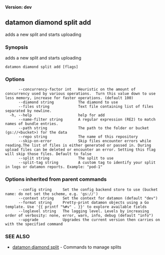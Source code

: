 **Version: dev**

## datamon diamond split add

adds a new split and starts uploading

### Synopsis

adds a new split and starts uploading

```
datamon diamond split add [flags]
```

### Options

```
      --concurrency-factor int   Heuristic on the amount of concurrency used by various operations.  Turn this value down to use less memory, increase for faster operations. (default 100)
      --diamond string           The diamond to use
      --files string             Text file containing list of files separated by newline.
  -h, --help                     help for add
      --name-filter string       A regular expression (RE2) to match names of bundle entries.
      --path string              The path to the folder or bucket (gs://<bucket>) for the data
      --repo string              The name of this repository
      --skip-on-error            Skip files encounter errors while reading.The list of files is either generated or passed in. During upload files can be deleted or encounter an error. Setting this flag will skip those files. Default to false
      --split string             The split to use
      --split-tag string         A custom tag to identify your split in logs or datamon reports. Example: "pod-1"
```

### Options inherited from parent commands

```
      --config string     Set the config backend store to use (bucket name: do not set the scheme, e.g. 'gs://')
      --context string    Set the context for datamon (default "dev")
      --format string     Pretty-print datamon objects using a Go template. Use '{{ printf "%#v" . }}' to explore available fields
      --loglevel string   The logging level. Levels by increasing order of verbosity: none, error, warn, info, debug (default "info")
      --upgrade           Upgrades the current version then carries on with the specified command
```

### SEE ALSO

* [datamon diamond split](datamon_diamond_split.md)	 - Commands to manage splits

